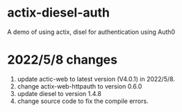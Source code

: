 # actix-diesel-auth
A demo of using actix, disel for authentication using Auth0

# 2022/5/8 changes
1. update actic-web to latest version (V4.0.1) in 2022/5/8.
2. change actix-web-httpauth to version 0.6.0
3. update diesel to version 1.4.8
4. change source code to fix the compile errors.
